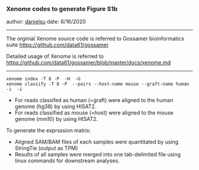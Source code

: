 ### Xenome codes to generate Figure S1b
author: [danielsu](https://github.com/danielsu0523/For_review)
date: 6/16/2020
_______

The orginial Xenome source code is referred to Gossamer bioinformatics suite https://github.com/data61/gossamer

Detailed usage of Xenome is referred to https://github.com/data61/gossamer/blob/master/docs/xenome.md

______
```
xenome index -T 8 -P  -H  -G 
xenome classify -T 8 -P  --pairs --host-name mouse --graft-name human -i  -i 
```

* For reads classifed as human (=graft) were aligned to the human genome (hg38) by using HISAT2.
* For reads classified as mouse (=host) were aligned to the mouse genome (mm10) by using HISAT2.

To generate the exprsssion matrix:
* Aligned SAM/BAM files of each samples were quantitated by using StringTie (output as TPM)
* Results of all samples were merged into one tab-delimited file using linux commands for downstream analyses.

